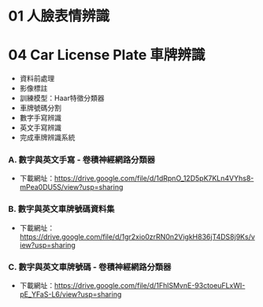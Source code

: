 # 01 人臉表情辨識

# 04 Car License Plate 車牌辨識
* 資料前處理
* 影像標註
* 訓練模型：Haar特徵分類器
* 車牌號碼分割
* 數字手寫辨識
* 英文手寫辨識
* 完成車牌辨識系統

### A. 數字與英文手寫 - 卷積神經網路分類器
* 下載網址：https://drive.google.com/file/d/1dRpnO_12D5pK7KLn4VYhs8-mPea0DU5S/view?usp=sharing
### B. 數字與英文車牌號碼資料集
* 下載網址：https://drive.google.com/file/d/1gr2xio0zrRN0n2VigkH836jT4DS8j9Ks/view?usp=sharing
### C. 數字與英文車牌號碼 - 卷積神經網路分類器
* 下載網址：https://drive.google.com/file/d/1FhlSMvnE-93ctoeuFLxWI-pE_YFaS-L6/view?usp=sharing


